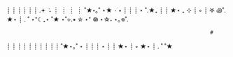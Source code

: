 ┊         ┊       ┊   ┊    ┊        ┊                                                              .𖥔 ݁ ˖
┊         ┊       ┊   ┊   ˚★⋆｡˚  ⋆★            ٠ ࣪⭑
┊         ┊       ┊   ⋆                                                               ˚.★₊ 
┊         ┊       ★⋆               ₊ ⊹
┊ ◦      ┊                                                               𖤐                        ꩜˚.
★⋆       ┊ .  ˚                                      ⋆⁺☾₊⋆
            ˚★              ⋆˚⟡.•                                                           ✮
  ⋆⁺                                                                  𖡎                                             ⋆☆˖
                              ⋆｡𖦹˚.






                                                                     #


┊         ┊       ┊   ┊    ┊        ┊
┊         ┊       ┊   ┊   ˚★⋆｡˚  ⋆
┊         ┊       ┊   ⋆
┊         ┊       ★⋆
┊ ◦
★⋆      ┊ .  ˚
           ˚★
